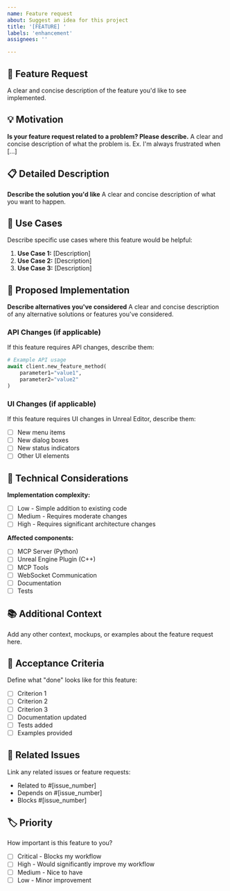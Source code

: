 ```yaml
---
name: Feature request
about: Suggest an idea for this project
title: '[FEATURE] '
labels: 'enhancement'
assignees: ''

---
```


## 🚀 Feature Request

A clear and concise description of the feature you'd like to see implemented.

## 💡 Motivation

**Is your feature request related to a problem? Please describe.**
A clear and concise description of what the problem is. Ex. I'm always frustrated when [...]

## 📋 Detailed Description

**Describe the solution you'd like**
A clear and concise description of what you want to happen.

## 🎯 Use Cases

Describe specific use cases where this feature would be helpful:

1. **Use Case 1:** [Description]
2. **Use Case 2:** [Description]
3. **Use Case 3:** [Description]

## 🎨 Proposed Implementation

**Describe alternatives you've considered**
A clear and concise description of any alternative solutions or features you've considered.

### API Changes (if applicable)

If this feature requires API changes, describe them:

```python
# Example API usage
await client.new_feature_method(
    parameter1="value1",
    parameter2="value2"
)
```

### UI Changes (if applicable)

If this feature requires UI changes in Unreal Editor, describe them:

- [ ] New menu items
- [ ] New dialog boxes
- [ ] New status indicators
- [ ] Other UI elements

## 🔧 Technical Considerations

**Implementation complexity:**
- [ ] Low - Simple addition to existing code
- [ ] Medium - Requires moderate changes
- [ ] High - Requires significant architecture changes

**Affected components:**
- [ ] MCP Server (Python)
- [ ] Unreal Engine Plugin (C++)
- [ ] MCP Tools
- [ ] WebSocket Communication
- [ ] Documentation
- [ ] Tests

## 📚 Additional Context

Add any other context, mockups, or examples about the feature request here.

## 🎯 Acceptance Criteria

Define what "done" looks like for this feature:

- [ ] Criterion 1
- [ ] Criterion 2
- [ ] Criterion 3
- [ ] Documentation updated
- [ ] Tests added
- [ ] Examples provided

## 🔗 Related Issues

Link any related issues or feature requests:

- Related to #[issue_number]
- Depends on #[issue_number]
- Blocks #[issue_number]

## 🏷️ Priority

How important is this feature to you?

- [ ] Critical - Blocks my workflow
- [ ] High - Would significantly improve my workflow
- [ ] Medium - Nice to have
- [ ] Low - Minor improvement